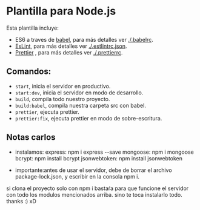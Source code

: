 # Plantilla para Node.js

Esta plantilla incluye:

- ES6 a traves de [babel](https://babeljs.io/setup#installation), para más detalles ver [./.babelrc](./.babelrc).
- [EsLint](https://eslint.org/docs/user-guide/getting-started), para más detalles ver [./.estlintrc.json](./..eslintrc.json).
- [Prettier](https://prettier.io/docs/en/editors.html) , para más detalles ver [./.prettierrc](./.prettierrc).

## Comandos:

- `start`, inicia el servidor en productivo.
- `start:dev`, inicia el servidor en modo de desarrollo.
- `build`, compila todo nuestro proyecto.
- `build:babel`, compila nuestra carpeta src con babel.
- `prettier`, ejecuta prettier.
- `prettier:fix`, ejecuta prettier en modo de sobre-escritura.

## Notas carlos
- instalamos:
express: npm i express --save
mongoose: npm i mongoose
bcrypt: npm install bcrypt
jsonwebtoken: npm install jsonwebtoken

- importante:antes de usar el servidor, debe de borrar el archivo package-lock.json, y escribir en la consola npm i.

si clona el proyecto solo con npm i bastaŕa para que funcione el servidor con todo los modulos mencionados arriba. sino te toca instalarlo todo. thanks :) xD